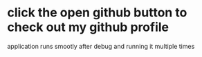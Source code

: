 # click the open github button to check out my github profile
application runs smootly after debug and running it multiple times
